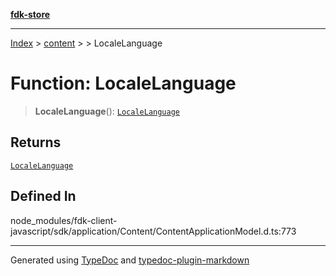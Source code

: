 [**fdk-store**](../../../README.md)
***

[Index](../../../API.md) > [content](../../README.md) > [<internal>](../README.md) > LocaleLanguage

# Function: LocaleLanguage

> **LocaleLanguage**(): [`LocaleLanguage`](../type-aliases/type-alias.LocaleLanguage.md)

## Returns

[`LocaleLanguage`](../type-aliases/type-alias.LocaleLanguage.md)

## Defined In

node\_modules/fdk-client-javascript/sdk/application/Content/ContentApplicationModel.d.ts:773

***
Generated using [TypeDoc](https://typedoc.org/) and [typedoc-plugin-markdown](https://www.npmjs.com/package/typedoc-plugin-markdown)
